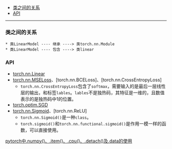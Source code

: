 <!-- GFM-TOC -->
- [类之间的关系](#类之间的关系)
- [API](#api)
<!-- GFM-TOC -->
---

### 类之间的关系
    * 类LinearModel ---- 继承 ----> 类torch.nn.Module
    * 类LinearModel ---- 包含 ----> 类linear

### API
  * [torch.nn.Linear](https://pytorch.org/docs/stable/generated/torch.nn.Linear.html#torch.nn.Linear)
  * [torch.nn.MSELoss](https://pytorch.org/docs/stable/generated/torch.nn.MSELoss.html)、[torch.nn.BCELoss]、[torch.nn.CrossEntropyLoss]
    * `torch.nn.CrossEntropyLoss`包含了`softmax`，需要输入的是最后一层线性层的输出，和标签`lables`。`lables`不是独热码，其特征是一维的，且数值表示的是独热码中1的位置。
  * [torch.optim.SGD](https://pytorch.org/docs/stable/generated/torch.optim.SGD.html)
  * [torch.nn.Sigmoid](https://pytorch.org/docs/stable/generated/torch.nn.Sigmoid.html)、[torch.nn.ReLU]
    * `torch.nn.Sigmoid()`是一种`class`。
    * `torch.sigmoid()`和`torch.nn.functional.sigmoid()`是作用一模一样的函数，可以直接使用。


  
[pytorch中.numpy()、.item()、.cpu()、.detach()及.data的使用](https://blog.csdn.net/gary101818/article/details/124658826)